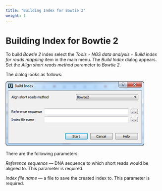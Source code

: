 ```yaml
---
title: "Building Index for Bowtie 2"
weight: 1
---
```



# Building Index for Bowtie 2

To build _Bowtie 2_ index select the _Tools ‣ NGS data analysis ‣ Build index for reads mapping_ item in the main menu. The _Build Index_ dialog appears. Set the _Align short reads method_ parameter to _Bowtie 2_.

The dialog looks as follows:


![](/images/65930864/65930865.png)

There are the following parameters:

_Reference sequence_ — DNA sequence to which short reads would be aligned to. This parameter is required.

_Index file name_ — a file to save the created index to. This parameter is required.
